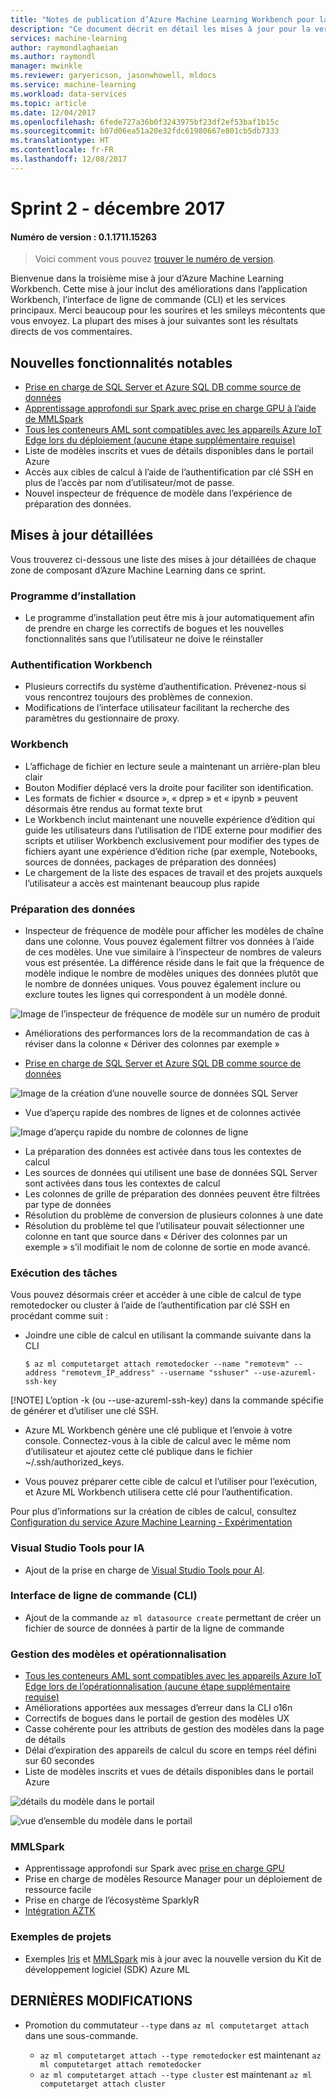 ```yaml
---
title: "Notes de publication d’Azure Machine Learning Workbench pour la version sprint 2 de décembre 2017"
description: "Ce document décrit en détail les mises à jour pour la version sprint 2 d’Azure Machine Learning"
services: machine-learning
author: raymondlaghaeian
ms.author: raymondl
manager: mwinkle
ms.reviewer: garyericson, jasonwhowell, mldocs
ms.service: machine-learning
ms.workload: data-services
ms.topic: article
ms.date: 12/04/2017
ms.openlocfilehash: 6fede727a36b0f3243975bf23df2ef53baf1b15c
ms.sourcegitcommit: b07d06ea51a20e32fdc61980667e801cb5db7333
ms.translationtype: HT
ms.contentlocale: fr-FR
ms.lasthandoff: 12/08/2017
---
```

# <a name="sprint-2---december-2017"></a>Sprint 2 - décembre 2017 

#### <a name="version-number-01171115263"></a>Numéro de version : 0.1.1711.15263

>Voici comment vous pouvez [trouver le numéro de version](https://docs.microsoft.com/azure/machine-learning/preview/known-issues-and-troubleshooting-guide).

Bienvenue dans la troisième mise à jour d’Azure Machine Learning Workbench. Cette mise à jour inclut des améliorations dans l’application Workbench, l’interface de ligne de commande (CLI) et les services principaux. Merci beaucoup pour les sourires et les smileys mécontents que vous envoyez. La plupart des mises à jour suivantes sont les résultats directs de vos commentaires. 

## <a name="notable-new-features"></a>Nouvelles fonctionnalités notables
- [Prise en charge de SQL Server et Azure SQL DB comme source de données](https://docs.microsoft.com/azure/machine-learning/preview/data-prep-appendix2-supported-data-sources#types) 
- [Apprentissage approfondi sur Spark avec prise en charge GPU à l’aide de MMLSpark](https://github.com/Azure/mmlspark/blob/master/docs/gpu-setup.md)
- [Tous les conteneurs AML sont compatibles avec les appareils Azure IoT Edge lors du déploiement (aucune étape supplémentaire requise)](http://aka.ms/aml-iot-edge-blog)
- Liste de modèles inscrits et vues de détails disponibles dans le portail Azure
- Accès aux cibles de calcul à l’aide de l’authentification par clé SSH en plus de l’accès par nom d’utilisateur/mot de passe. 
- Nouvel inspecteur de fréquence de modèle dans l’expérience de préparation des données. 

## <a name="detailed-updates"></a>Mises à jour détaillées
Vous trouverez ci-dessous une liste des mises à jour détaillées de chaque zone de composant d’Azure Machine Learning dans ce sprint.

### <a name="installer"></a>Programme d’installation
- Le programme d’installation peut être mis à jour automatiquement afin de prendre en charge les correctifs de bogues et les nouvelles fonctionnalités sans que l’utilisateur ne doive le réinstaller

### <a name="workbench-authentication"></a>Authentification Workbench
- Plusieurs correctifs du système d’authentification. Prévenez-nous si vous rencontrez toujours des problèmes de connexion.
- Modifications de l’interface utilisateur facilitant la recherche des paramètres du gestionnaire de proxy.

### <a name="workbench"></a>Workbench
- L’affichage de fichier en lecture seule a maintenant un arrière-plan bleu clair
- Bouton Modifier déplacé vers la droite pour faciliter son identification.
- Les formats de fichier « dsource », « dprep » et « ipynb » peuvent désormais être rendus au format texte brut
- Le Workbench inclut maintenant une nouvelle expérience d’édition qui guide les utilisateurs dans l’utilisation de l’IDE externe pour modifier des scripts et utiliser Workbench exclusivement pour modifier des types de fichiers ayant une expérience d’édition riche (par exemple, Notebooks, sources de données, packages de préparation des données)
- Le chargement de la liste des espaces de travail et des projets auxquels l’utilisateur a accès est maintenant beaucoup plus rapide

### <a name="data-preparation"></a>Préparation des données 
- Inspecteur de fréquence de modèle pour afficher les modèles de chaîne dans une colonne. Vous pouvez également filtrer vos données à l’aide de ces modèles. Une vue similaire à l’inspecteur de nombres de valeurs vous est présentée. La différence réside dans le fait que la fréquence de modèle indique le nombre de modèles uniques des données plutôt que le nombre de données uniques. Vous pouvez également inclure ou exclure toutes les lignes qui correspondent à un modèle donné.

![Image de l’inspecteur de fréquence de modèle sur un numéro de produit](media/release-notes-sprint-2/pattern-inspector-product-number.png)

- Améliorations des performances lors de la recommandation de cas à réviser dans la colonne « Dériver des colonnes par exemple »

- [Prise en charge de SQL Server et Azure SQL DB comme source de données](https://docs.microsoft.com/azure/machine-learning/preview/data-prep-appendix2-supported-data-sources#types) 

![Image de la création d’une nouvelle source de données SQL Server](media/release-notes-sprint-2/sql-server-data-source.png)

- Vue d’aperçu rapide des nombres de lignes et de colonnes activée

![Image d’aperçu rapide du nombre de colonnes de ligne](media/release-notes-sprint-2/row-col-count.png)

- La préparation des données est activée dans tous les contextes de calcul
- Les sources de données qui utilisent une base de données SQL Server sont activées dans tous les contextes de calcul
- Les colonnes de grille de préparation des données peuvent être filtrées par type de données
- Résolution du problème de conversion de plusieurs colonnes à une date
- Résolution du problème tel que l’utilisateur pouvait sélectionner une colonne en tant que source dans « Dériver des colonnes par un exemple » s’il modifiait le nom de colonne de sortie en mode avancé.

### <a name="job-execution"></a>Exécution des tâches
Vous pouvez désormais créer et accéder à une cible de calcul de type remotedocker ou cluster à l’aide de l’authentification par clé SSH en procédant comme suit :
- Joindre une cible de calcul en utilisant la commande suivante dans la CLI

    ```azure-cli
    $ az ml computetarget attach remotedocker --name "remotevm" --address "remotevm_IP_address" --username "sshuser" --use-azureml-ssh-key
    ```
[!NOTE] L’option -k (ou --use-azureml-ssh-key) dans la commande spécifie de générer et d’utiliser une clé SSH.

- Azure ML Workbench génère une clé publique et l’envoie à votre console. Connectez-vous à la cible de calcul avec le même nom d’utilisateur et ajoutez cette clé publique dans le fichier ~/.ssh/authorized_keys.

- Vous pouvez préparer cette cible de calcul et l’utiliser pour l’exécution, et Azure ML Workbench utilisera cette clé pour l’authentification.  

Pour plus d’informations sur la création de cibles de calcul, consultez [Configuration du service Azure Machine Learning - Expérimentation](https://docs.microsoft.com/azure/machine-learning/preview/experimentation-service-configuration)

### <a name="visual-studio-tools-for-ai"></a>Visual Studio Tools pour IA
- Ajout de la prise en charge de [Visual Studio Tools pour AI](https://marketplace.visualstudio.com/items?itemName=ms-toolsai.vstoolsai-vs2017). 

### <a name="command-line-interface-cli"></a>Interface de ligne de commande (CLI)
- Ajout de la commande `az ml datasource create` permettant de créer un fichier de source de données à partir de la ligne de commande

### <a name="model-management-and-operationalization"></a>Gestion des modèles et opérationnalisation
- [Tous les conteneurs AML sont compatibles avec les appareils Azure IoT Edge lors de l’opérationnalisation (aucune étape supplémentaire requise)](http://aka.ms/aml-iot-edge-blog) 
- Améliorations apportées aux messages d’erreur dans la CLI o16n
- Correctifs de bogues dans le portail de gestion des modèles UX  
- Casse cohérente pour les attributs de gestion des modèles dans la page de détails
- Délai d’expiration des appareils de calcul du score en temps réel défini sur 60 secondes
- Liste de modèles inscrits et vues de détails disponibles dans le portail Azure

![détails du modèle dans le portail](media/release-notes-sprint-2/model-list.jpg)

![vue d’ensemble du modèle dans le portail](media/release-notes-sprint-2/model-overview-portal.jpg)

### <a name="mmlspark"></a>MMLSpark
- Apprentissage approfondi sur Spark avec [prise en charge GPU](https://github.com/Azure/mmlspark/blob/master/docs/gpu-setup.md)
- Prise en charge de modèles Resource Manager pour un déploiement de ressource facile
- Prise en charge de l’écosystème SparklyR
- [Intégration AZTK](https://github.com/Azure/aztk/wiki/Spark-on-Azure-for-Python-Users#optional-set-up-mmlspark)

### <a name="sample-projects"></a>Exemples de projets
- Exemples [Iris](https://github.com/Azure/MachineLearningSamples-Iris) et [MMLSpark](https://github.com/Azure/mmlspark) mis à jour avec la nouvelle version du Kit de développement logiciel (SDK) Azure ML

## <a name="breaking-changes"></a>DERNIÈRES MODIFICATIONS
- Promotion du commutateur `--type` dans `az ml computetarget attach` dans une sous-commande. 

    - `az ml computetarget attach --type remotedocker` est maintenant `az ml computetarget attach remotedocker`
    - `az ml computetarget attach --type cluster` est maintenant `az ml computetarget attach cluster`
